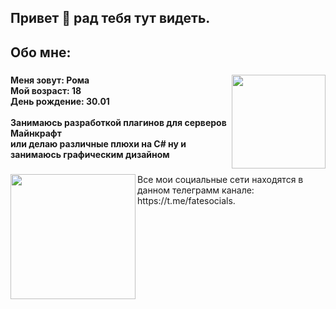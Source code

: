 <h2 align="left">Привет 👋 рад тебя тут видеть.</h2>

###

<h2 align="left">Обо мне:</h2>

###

<img align="right" height="150" src="https://i.pinimg.com/originals/b4/5e/05/b45e05012b401beb7167b77322a11b61.gif"  />

###

<h4 align="left">Меня зовут: Рома<br>Мой возраст: 18<br>День рождение: 30.01<br><br>Занимаюсь разработкой плагинов для серверов Майнкрафт<br>или делаю различные плюхи на C# ну и занимаюсь графическим дизайном</h4>

###

<img align="left" height="200" src="https://i.pinimg.com/736x/d6/c0/10/d6c010773c02612476b70a5ef9d4db6e.jpg"  />

###

<p align="left">Все мои социальные сети находятся в данном телеграмм канале: https://t.me/fatesocials.</p>

###
